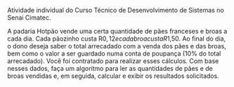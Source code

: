 Atividade individual do Curso Técnico de Desenvolvimento de Sistemas no Senai Cimatec.

A padaria Hotpão vende uma certa quantidade de pães franceses e broas a cada dia. Cada pãozinho custa R$0,12 e cada broa custa R$1,50. Ao final do dia, o dono deseja saber o total arrecadado com a venda dos pães e das broas, bem como o valor a ser guardado numa conta de poupança (10% do total arrecadado). Você foi contratado para realizar esses cálculos. Com base nesses dados, faça um algoritmo para ler as quantidades de pães e de broas vendidas e, em seguida, calcular e exibir os resultados solicitados.
